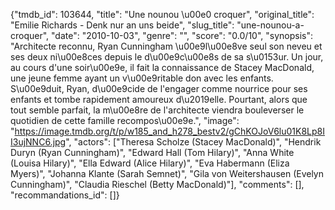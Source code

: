 {"tmdb_id": 103644, "title": "Une nounou \u00e0 croquer", "original_title": "Emilie Richards - Denk nur an uns beide", "slug_title": "une-nounou-a-croquer", "date": "2010-10-03", "genre": "", "score": "0.0/10", "synopsis": "Architecte reconnu, Ryan Cunningham \u00e9l\u00e8ve seul son neveu et ses deux ni\u00e8ces depuis le d\u00e9c\u00e8s de sa s\u0153ur. Un jour, au cours d'une soir\u00e9e, il fait la connaissance de Stacey MacDonald, une jeune femme ayant un v\u00e9ritable don avec les enfants. S\u00e9duit, Ryan, d\u00e9cide de l'engager comme nourrice pour ses enfants et tombe rapidement amoureux d\u2019elle. Pourtant, alors que tout semble parfait, la m\u00e8re de l'architecte viendra bouleverser le quotidien de cette famille recompos\u00e9e.", "image": "https://image.tmdb.org/t/p/w185_and_h278_bestv2/gChKOJoV6lu01K8Lp8II3ujNNC6.jpg", "actors": ["Theresa Scholze (Stacey MacDonald)", "Hendrik Duryn (Ryan Cunningham)", "Edward Hall (Tom Hilary)", "Anna White (Louisa Hilary)", "Ella Edward (Alice Hilary)", "Eva Habermann (Eliza Myers)", "Johanna Klante (Sarah Semnet)", "Gila von Weitershausen (Evelyn Cunningham)", "Claudia Rieschel (Betty MacDonald)"], "comments": [], "recommandations_id": []}